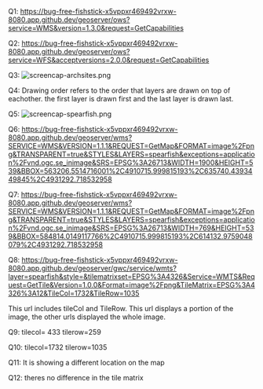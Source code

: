 Q1: https://bug-free-fishstick-x5vppxr469492vrxw-8080.app.github.dev/geoserver/ows?service=WMS&version=1.3.0&request=GetCapabilities

Q2: https://bug-free-fishstick-x5vppxr469492vrxw-8080.app.github.dev/geoserver/ows?service=WFS&acceptversions=2.0.0&request=GetCapabilities

Q3: ![screencap-archsites.png](/workspaces/6-0-geoserver-intro-tracyblanchard/screencap-archsites.png)

Q4: Drawing order refers to the order that layers are drawn on top of eachother. the first layer is drawn first and the last layer is drawn last. 

Q5: ![screencap-spearfish.png](/workspaces/6-0-geoserver-intro-tracyblanchard/screencap-spearfish.png)

Q6: https://bug-free-fishstick-x5vppxr469492vrxw-8080.app.github.dev/geoserver/wms?SERVICE=WMS&VERSION=1.1.1&REQUEST=GetMap&FORMAT=image%2Fpng&TRANSPARENT=true&STYLES&LAYERS=spearfish&exceptions=application%2Fvnd.ogc.se_inimage&SRS=EPSG%3A26713&WIDTH=1900&HEIGHT=539&BBOX=563206.5514716001%2C4910715.999815193%2C635740.4393449845%2C4931292.718532958

Q7: https://bug-free-fishstick-x5vppxr469492vrxw-8080.app.github.dev/geoserver/wms?SERVICE=WMS&VERSION=1.1.1&REQUEST=GetMap&FORMAT=image%2Fpng&TRANSPARENT=true&STYLES&LAYERS=spearfish&exceptions=application%2Fvnd.ogc.se_inimage&SRS=EPSG%3A26713&WIDTH=769&HEIGHT=539&BBOX=584814.0149117766%2C4910715.999815193%2C614132.9759048079%2C4931292.718532958

Q8: https://bug-free-fishstick-x5vppxr469492vrxw-8080.app.github.dev/geoserver/gwc/service/wmts?layer=spearfish&style=&tilematrixset=EPSG%3A4326&Service=WMTS&Request=GetTile&Version=1.0.0&Format=image%2Fpng&TileMatrix=EPSG%3A4326%3A12&TileCol=1732&TileRow=1035

This url includes tileCol and TileRow. This url displays a portion of the image, the other urls displayed the whole image. 

Q9: tilecol= 433 tilerow=259

Q10: tilecol=1732 tilerow=1035

Q11: It is showing a different location on the map

Q12: theres no difference in the tile matrix









